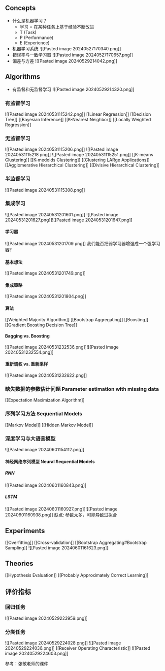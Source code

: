 ## Concepts
* 什么是机器学习？
	* 学习 = 在某种任务上基于经验不断改进
	* T (Task)  
	* P (Performance)  
	* E (Experience)
* 机器学习系统
	![[Pasted image 20240527170340.png]]
* 错误率与一致学习器
	![[Pasted image 20240527170657.png]]
* 偏差与方差
	![[Pasted image 20240529214042.png]]
## Algorithms 
* 有监督和无监督学习
	![[Pasted image 20240529214320.png]]
### 有监督学习
![[Pasted image 20240531115242.png]]
[[Linear Regression]]
[[Decision Tree]]
[[Bayesian Inference]]
[[K-Nearest Neighbor]]
[[Locally Weighted Regression]]
### 无监督学习
![[Pasted image 20240531115206.png]]
![[Pasted image 20240531115218.png]]
![[Pasted image 20240531115251.png]]
[[K-means Clustering]]
[[K-medoids Clustering]]
[[Clustering LARge Applications]]
[[Agglomerative Hierarchical Clustering]]
[[Divisive Hierarchical Clustering]]
### 半监督学习
![[Pasted image 20240531115308.png]]
### 集成学习
![[Pasted image 20240531201601.png]]
![[Pasted image 20240531201627.png]]![[Pasted image 20240531201647.png]]
#### 学习器
![[Pasted image 20240531201709.png]]
我们能否把弱学习器增强成一个强学习器?
#### 基本想法
![[Pasted image 20240531201749.png]]
#### 集成策略
![[Pasted image 20240531201804.png]]
#### 算法
[[Weighted Majority Algorithm]]
[[Bootstrap Aggregating]]
[[Boosting]]
[[Gradient Boosting Decision Tree]]
#### Bagging vs. Boosting
![[Pasted image 20240531232536.png]]![[Pasted image 20240531232554.png]]
#### 重新调权 vs. 重新采样
![[Pasted image 20240531232622.png]]
### 缺失数据的参数估计问题 Parameter estimation with missing data
[[Expectation Maximization Algorithm]]
### 序列学习方法 Sequential Models
[[Markov Model]]
[[Hidden Markov Model]]
### 深度学习与大语言模型
![[Pasted image 20240601154112.png]]
#### 神经网络序列模型 Neural Sequential Models
##### RNN
![[Pasted image 20240601160843.png]]
##### LSTM
![[Pasted image 20240601160927.png]]![[Pasted image 20240601160938.png]]
缺点: 参数太多，可能导致过拟合
## Experiments
[[Overfitting]]
[[Cross-validation]]
[[Bootstrap Aggregating#Bootstrap Sampling]]
![[Pasted image 20240601161623.png]]
## Theories
[[Hypothesis Evaluation]]
[[Probably Approximately Correct Learning]]




## 评价指标
### 回归任务
![[Pasted image 20240529223959.png]]
### 分类任务
![[Pasted image 20240529224028.png]]
![[Pasted image 20240529224036.png]]
[[Receiver Operating Characteristic]]
![[Pasted image 20240529224603.png]]

参考：张敏老师的课件